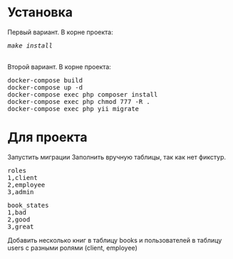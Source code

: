 <h1>Установка</h1>
Первый вариант. В корне проекта: <pre><i>make install</i></pre>
<br>
Второй вариант. В корне проекта:<br>
<pre>
docker-compose build 
docker-compose up -d
docker-compose exec php composer install
docker-compose exec php chmod 777 -R . 
docker-compose exec php yii migrate 
</pre>
<h1>Для проекта</h1>
Запустить миграции
Заполнить вручную таблицы, так как нет фикстур. 
<pre>roles
1,client
2,employee
3,admin</pre>
<pre>
book_states
1,bad
2,good
3,great
</pre>
Добавить несколько книг в таблицу books и пользователей в таблицу users с разными ролями (client, employee)
